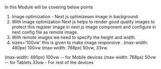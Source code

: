 In this Module will be covering below points

1. Image optimization - Next js optimizeses image in background.
2. With image optimization Next js helps to render good quality images to protect this register image in next js image component and configure in next config file as remote image.
3. With remote images we need to specify the height and width.
4. sizes='100vw' this is given to make image responsive .
   (max-width: 480px) 100vw (max-width: 768px) 50vw, 33vw

(max-width: 480px) 100vw -- for Mobile devices
(max-width: 768px) 50vw -- for Tablets
33vw - For rest of the devices
